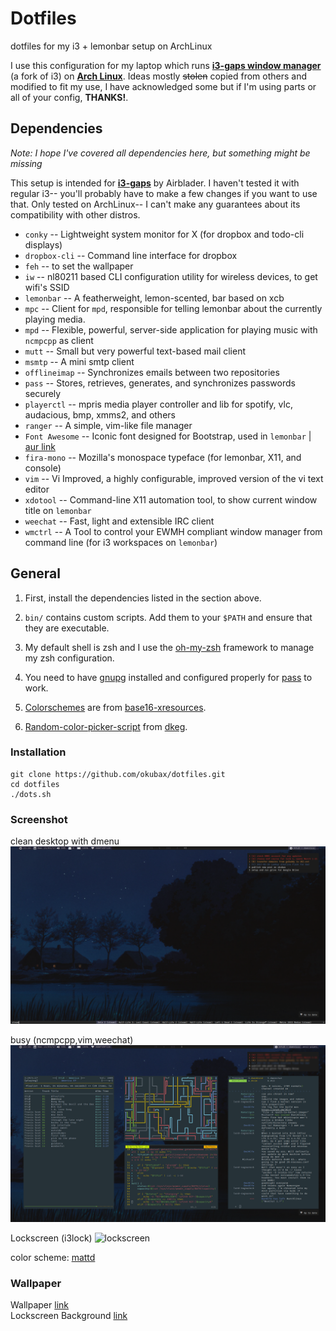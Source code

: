 # Dotfiles

dotfiles for my i3 + lemonbar setup on ArchLinux

I use this configuration for my laptop which runs **[i3-gaps window manager](https://github.com/Airblader/i3)** (a fork of i3) on
**[Arch Linux](https://www.archlinux.org/)**.
Ideas mostly <del>stolen</del> copied from others and modified to fit my use, I have acknowledged some but if I'm using parts or all of your config, **THANKS!**.

## Dependencies

*Note: I hope I've covered all dependencies here, but something might be missing*

This setup is intended for **[i3-gaps](https://github.com/Airblader/i3)** by Airblader. I haven't tested it with regular i3-- you'll probably have to make a few changes if you want to use that. Only tested on ArchLinux-- I can't make any guarantees about its compatibility with other distros.

* `conky` -- Lightweight system monitor for X (for dropbox and todo-cli displays)
* `dropbox-cli` -- Command line interface for dropbox
* `feh` -- to set the wallpaper
* `iw` -- nl80211 based CLI configuration utility for wireless devices, to get wifi's SSID
* `lemonbar` -- A featherweight, lemon-scented, bar based on xcb
* `mpc` -- Client for `mpd`, responsible for telling lemonbar about the currently playing media.
* `mpd` -- Flexible, powerful, server-side application for playing music with `ncmpcpp` as client
* `mutt` -- Small but very powerful text-based mail client
* `msmtp` -- A mini smtp client
* `offlineimap` -- Synchronizes emails between two repositories
* `pass` -- Stores, retrieves, generates, and synchronizes passwords securely
* `playerctl` -- mpris media player controller and lib for spotify, vlc, audacious, bmp, xmms2, and others  
* `ranger` -- A simple, vim-like file manager
* `Font Awesome` -- Iconic font designed for Bootstrap, used in `lemonbar` | [aur link](https://aur.archlinux.org/packages/ttf-font-awesome)
* `fira-mono` -- Mozilla's monospace typeface (for lemonbar, X11, and console)
* `vim` -- Vi Improved, a highly configurable, improved version of the vi text editor
* `xdotool` -- Command-line X11 automation tool, to show current window title on `lemonbar`
* `weechat` -- Fast, light and extensible IRC client
* `wmctrl` -- 	A Tool to control your EWMH compliant window manager from command line (for i3 workspaces on `lemonbar`)



## General

1. First, install the dependencies listed in the section above.

2. `bin/` contains custom scripts. Add them to your `$PATH` and ensure that they are executable. 

3. My default shell is zsh and I use the [oh-my-zsh](https://github.com/robbyrussell/oh-my-zsh) framework to manage my zsh configuration.

4. You need to have [gnupg](https://www.archlinux.org/packages/core/x86_64/gnupg/) installed and configured properly for [pass](https://www.archlinux.org/packages/community/any/pass/) to work.

5. [Colorschemes](/Xresources.d/colors) are from [base16-xresources](https://github.com/chriskempson/base16-xresources).

6. [Random-color-picker-script](/Xresources.d/random-color-picker) from [dkeg](https://github.com/dkeg/crayolo).


### Installation

```
git clone https://github.com/okubax/dotfiles.git
cd dotfiles
./dots.sh

```


### Screenshot

clean desktop with dmenu
![screen1](/screenshot.png)

busy (ncmpcpp,vim,weechat)
![screen2](/screenshot2.png)

Lockscreen (i3lock)
![lockscreen](/screenshot3.png)

color scheme: [mattd](/Xresources.d/colors/mattd)


### Wallpaper

Wallpaper [link](http://imgur.com/dyNX6S0)  
Lockscreen Background [link](http://imgur.com/PIm2VNY)


&nbsp;
